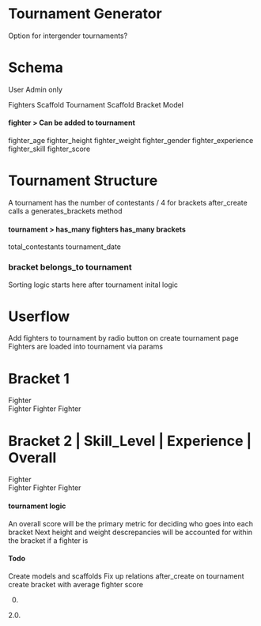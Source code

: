 # Tournament Generator 
Option for intergender tournaments?

# Schema 

User Admin only 


Fighters Scaffold
Tournament Scaffold
Bracket Model 


#### fighter > Can be added to tournament
fighter_age 
fighter_height
fighter_weight
fighter_gender 
fighter_experience 
fighter_skill
fighter_score

# Tournament Structure 
A tournament has the number of contestants / 4 for brackets
after_create calls a generates_brackets method

#### tournament > has_many fighters has_many brackets
total_contestants
tournament_date



### bracket belongs_to tournament 
Sorting logic starts here after tournament inital logic



# Userflow 

Add fighters to tournament by radio button on create tournament page 
Fighters are loaded into tournament via params 


# Bracket 1
Fighter  
Fighter 
Fighter 
Fighter 


# Bracket 2 | Skill_Level | Experience | Overall
Fighter  
Fighter 
Fighter 
Fighter 



#### tournament logic 
An overall score will be the primary metric for deciding who goes into each bracket 
Next height and weight descrepancies will be accounted for within the bracket if a fighter is 




#### Todo 

Create models and scaffolds 
Fix up relations 
after_create on tournament create bracket with average fighter score 

0.

2.0.















































































